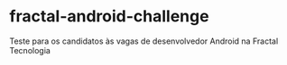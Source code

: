 # fractal-android-challenge
Teste para os candidatos às vagas de  desenvolvedor Android   na Fractal Tecnologia
